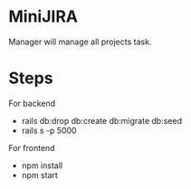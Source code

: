 # MiniJIRA
Manager will manage all projects task.

# Steps
For backend
- rails db:drop db:create db:migrate db:seed
- rails s -p 5000

For frontend
- npm install
- npm start


